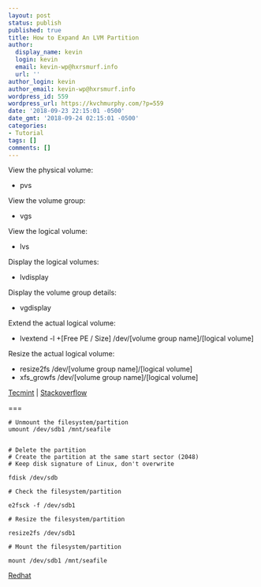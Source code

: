```yaml
---
layout: post
status: publish
published: true
title: How to Expand An LVM Partition
author:
  display_name: kevin
  login: kevin
  email: kevin-wp@hxrsmurf.info
  url: ''
author_login: kevin
author_email: kevin-wp@hxrsmurf.info
wordpress_id: 559
wordpress_url: https://kvchmurphy.com/?p=559
date: '2018-09-23 22:15:01 -0500'
date_gmt: '2018-09-24 02:15:01 -0500'
categories:
- Tutorial
tags: []
comments: []
---
```

<p>View the physical volume:</p>
<ul>
<li>pvs</li>
</ul>
<p>View the volume group:</p>
<ul>
<li>vgs</li>
</ul>
<p>View the logical volume:</p>
<ul>
<li>lvs</li>
</ul>
<p>Display the logical volumes:</p>
<ul>
<li>lvdisplay</li>
</ul>
<p>Display the volume group details:</p>
<ul>
<li>vgdisplay</li>
</ul>
<p>Extend the actual logical volume:</p>
<ul>
<li>lvextend -l +[Free PE / Size] /dev/[volume group name]/[logical volume]</li>
</ul>
<p>Resize the actual logical volume:</p>
<ul>
<li>resize2fs /dev/[volume group name]/[logical volume]</li>
<li>xfs_growfs /dev/[volume group name]/[logical volume]</li>
</ul>
<p><a href="https://www.tecmint.com/extend-and-reduce-lvms-in-linux/">Tecmint</a> | <a href="https://stackoverflow.com/questions/26305376/resize2fs-bad-magic-number-in-super-block-while-trying-to-open">Stackoverflow</a></p>

===

```
# Unmount the filesystem/partition
umount /dev/sdb1 /mnt/seafile


# Delete the partition
# Create the partition at the same start sector (2048)
# Keep disk signature of Linux, don't overwrite

fdisk /dev/sdb

# Check the filesystem/partition

e2fsck -f /dev/sdb1

# Resize the filesystem/partition

resize2fs /dev/sdb1

# Mount the filesystem/partition

mount /dev/sdb1 /mnt/seafile
```

[Redhat](https://access.redhat.com/articles/1190213)